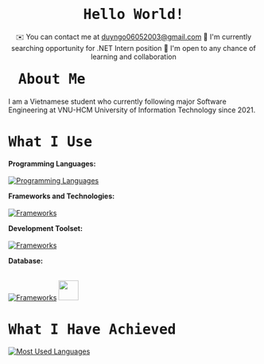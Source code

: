         
<h1 align='center'><samp><strong>Hello World!</strong></samp></h1>

<div align='center'>
  
  ✉️  You can contact me at duyngo06052003@gmail.com
  🚀  I'm currently searching opportunity for .NET Intern position 
  🤝  I'm open to any chance of learning and collaboration
</div>

<h1 align='left' style='margin: 20px;' ><samp><strong>About Me</strong></samp></h1>
I am a Vietnamese student who currently following major Software Engineering at VNU-HCM University of Information Technology since 2021.
<p align='left'>

</p>

<h1 align='left'><samp><strong>What I Use</strong></samp></h1>

**Programming Languages:** <br><br>
[![Programming Languages](https://skillicons.dev/icons?i=cs,cpp,js,html,css)](https://github.com/duyngo0605)

**Frameworks and Technologies:**<br><br>
[![Frameworks](https://skillicons.dev/icons?i=dotnet,nodejs,reactjs)](https://github.com/duyngo0605)

**Development Toolset:**<br><br>
[![Frameworks](https://skillicons.dev/icons?i=visualstudio,vscode,github)](https://github.com/duyngo0605)

**Database:**<br><br>

[![Frameworks](https://skillicons.dev/icons?i=sql,mongodb)](https://github.com/duyngo0605)
<img src="https://iconduck.com/icons/2636/sql-database-generic" width="40px">

<h1 align='left'><samp><strong>What I Have Achieved</strong></samp></h1>

<a href="#">![Most Used Languages](https://github-readme-stats.vercel.app/api/top-langs/?username=duyngo0605&layout=compact&theme=holi&count_private=true&hide_border=true)</a>

